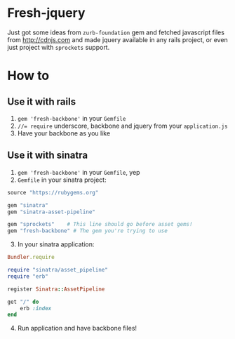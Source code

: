 Fresh-jquery
============

Just got some ideas from `zurb-foundation` gem
and fetched javascript files from http://cdnjs.com
and made jquery available in any rails project,
or even just project with `sprockets` support.

How to
======

Use it with rails
-----------------
1. `gem 'fresh-backbone'` in your `Gemfile`
2. `//= require` underscore, backbone and jquery from your `application.js`
3. Have your backbone as you like

Use it with sinatra
-------------------
1. `gem 'fresh-backbone'` in your `Gemfile`, yep
2. `Gemfile` in your sinatra project:
  ```ruby
  source "https://rubygems.org"

  gem "sinatra"
  gem "sinatra-asset-pipeline"

  gem "sprockets"    # This line should go before asset gems!
  gem "fresh-backbone" # The gem you're trying to use
  ```

3. In your sinatra application:
  ```ruby
  Bundler.require

  require "sinatra/asset_pipeline"
  require "erb"

  register Sinatra::AssetPipeline

  get "/" do
      erb :index
  end
  ```
  
4. Run application and have backbone files!
